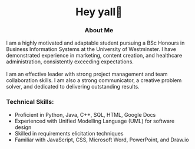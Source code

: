<h1 align="center">Hey yall🦋</h1>
<h3 align="center">

<h3  align="center" >About Me</h3>
<p>
    I am a highly motivated and adaptable student pursuing a BSc Honours in Business Information Systems at the University of Westminster. I have demonstrated experience in marketing, content creation, and healthcare administration, consistently exceeding expectations. <br><br>
    I am an effective leader with strong project management and team collaboration skills. I am also a strong communicator, a creative problem solver, and dedicated to delivering outstanding results.
</p>

<h3>Technical Skills:</h3>
<ul>
    <li>Proficient in Python, Java, C++, SQL, HTML, Google Docs</li>
    <li>Experienced with Unified Modelling Language (UML) for software design</li>
    <li>Skilled in requirements elicitation techniques</li>
    <li>Familiar with JavaScript, CSS, Microsoft Word, PowerPoint, and Draw.io</li>
</ul>
